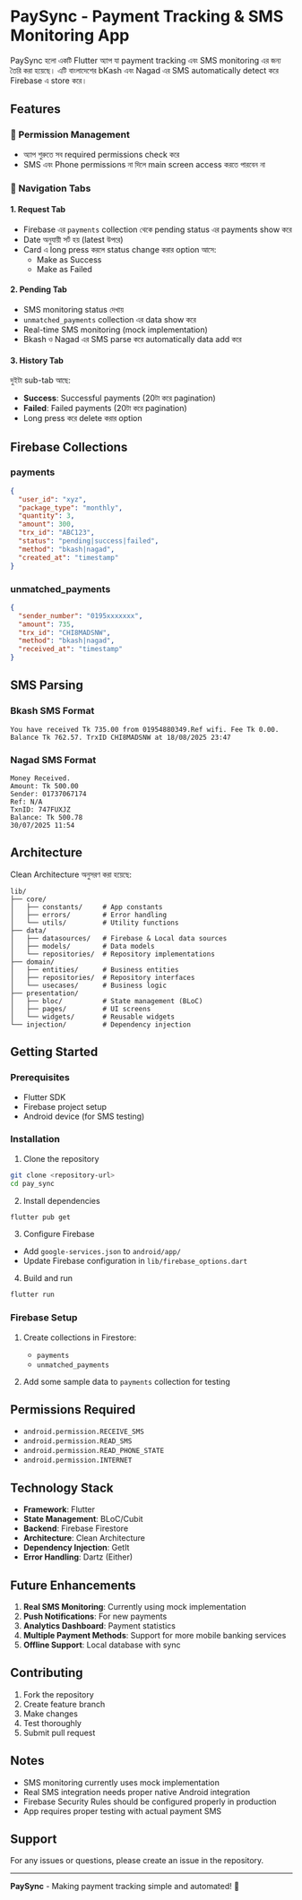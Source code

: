 # PaySync - Payment Tracking & SMS Monitoring App

PaySync হলো একটি Flutter অ্যাপ যা payment tracking এবং SMS monitoring এর জন্য তৈরি করা হয়েছে। এটি বাংলাদেশের bKash এবং Nagad এর SMS automatically detect করে Firebase এ store করে।

## Features

### 🔐 Permission Management
- অ্যাপ শুরুতে সব required permissions check করে
- SMS এবং Phone permissions না দিলে main screen access করতে পারবেন না

### 📱 Navigation Tabs

#### 1. Request Tab
- Firebase এর `payments` collection থেকে pending status এর payments show করে
- Date অনুযায়ী সর্ট হয় (latest উপরে)
- Card এ long press করলে status change করার option আসে:
  - Make as Success
  - Make as Failed

#### 2. Pending Tab
- SMS monitoring status দেখায়
- `unmatched_payments` collection এর data show করে
- Real-time SMS monitoring (mock implementation)
- Bkash ও Nagad এর SMS parse করে automatically data add করে

#### 3. History Tab
দুইটা sub-tab আছে:
- **Success**: Successful payments (20টা করে pagination)
- **Failed**: Failed payments (20টা করে pagination)
- Long press করে delete করার option

## Firebase Collections

### payments
```json
{
  "user_id": "xyz",
  "package_type": "monthly",
  "quantity": 3,
  "amount": 300,
  "trx_id": "ABC123",
  "status": "pending|success|failed",
  "method": "bkash|nagad",
  "created_at": "timestamp"
}
```

### unmatched_payments
```json
{
  "sender_number": "0195xxxxxxx",
  "amount": 735,
  "trx_id": "CHI8MADSNW",
  "method": "bkash|nagad",
  "received_at": "timestamp"
}
```

## SMS Parsing

### Bkash SMS Format
```
You have received Tk 735.00 from 01954880349.Ref wifi. Fee Tk 0.00. Balance Tk 762.57. TrxID CHI8MADSNW at 18/08/2025 23:47
```

### Nagad SMS Format
```
Money Received.
Amount: Tk 500.00
Sender: 01737067174
Ref: N/A
TxnID: 747FUXJZ
Balance: Tk 500.78
30/07/2025 11:54
```

## Architecture

Clean Architecture অনুসরণ করা হয়েছে:

```
lib/
├── core/
│   ├── constants/     # App constants
│   ├── errors/        # Error handling
│   └── utils/         # Utility functions
├── data/
│   ├── datasources/   # Firebase & Local data sources
│   ├── models/        # Data models
│   └── repositories/  # Repository implementations
├── domain/
│   ├── entities/      # Business entities
│   ├── repositories/  # Repository interfaces
│   └── usecases/      # Business logic
├── presentation/
│   ├── bloc/          # State management (BLoC)
│   ├── pages/         # UI screens
│   └── widgets/       # Reusable widgets
└── injection/         # Dependency injection
```

## Getting Started

### Prerequisites
- Flutter SDK
- Firebase project setup
- Android device (for SMS testing)

### Installation

1. Clone the repository
```bash
git clone <repository-url>
cd pay_sync
```

2. Install dependencies
```bash
flutter pub get
```

3. Configure Firebase
- Add `google-services.json` to `android/app/`
- Update Firebase configuration in `lib/firebase_options.dart`

4. Build and run
```bash
flutter run
```

### Firebase Setup

1. Create collections in Firestore:
   - `payments`
   - `unmatched_payments`

2. Add some sample data to `payments` collection for testing

## Permissions Required

- `android.permission.RECEIVE_SMS`
- `android.permission.READ_SMS`
- `android.permission.READ_PHONE_STATE`
- `android.permission.INTERNET`

## Technology Stack

- **Framework**: Flutter
- **State Management**: BLoC/Cubit
- **Backend**: Firebase Firestore
- **Architecture**: Clean Architecture
- **Dependency Injection**: GetIt
- **Error Handling**: Dartz (Either)

## Future Enhancements

1. **Real SMS Monitoring**: Currently using mock implementation
2. **Push Notifications**: For new payments
3. **Analytics Dashboard**: Payment statistics
4. **Multiple Payment Methods**: Support for more mobile banking services
5. **Offline Support**: Local database with sync

## Contributing

1. Fork the repository
2. Create feature branch
3. Make changes
4. Test thoroughly
5. Submit pull request

## Notes

- SMS monitoring currently uses mock implementation
- Real SMS integration needs proper native Android integration
- Firebase Security Rules should be configured properly in production
- App requires proper testing with actual payment SMS

## Support

For any issues or questions, please create an issue in the repository.

---

**PaySync** - Making payment tracking simple and automated! 🚀
